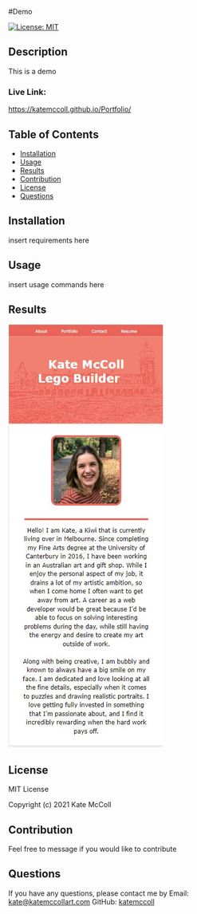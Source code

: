 
#Demo

[![License: MIT](https://img.shields.io/badge/License-MIT-yellow.svg)](https://opensource.org/licenses/MIT)
    
## Description
This is a demo

### Live Link: 
https://katemccoll.github.io/Portfolio/    

## Table of Contents
- [Installation](#installation)
- [Usage](#usage)
- [Results](#results)
- [Contribution](#contribution)
- [License](#license)
- [Questions](#questions)


## Installation
insert requirements here

## Usage
insert usage commands here

## Results
![photo](./assets/images/mobile-1.JPG)


## License
MIT License

Copyright (c) 2021 Kate McColl

## Contribution
Feel free to message if you would like to contribute

## Questions 
If you have any questions, please contact me by Email: kate@katemccollart.com GitHub: [katemccoll](https://github.com/katemccoll)
